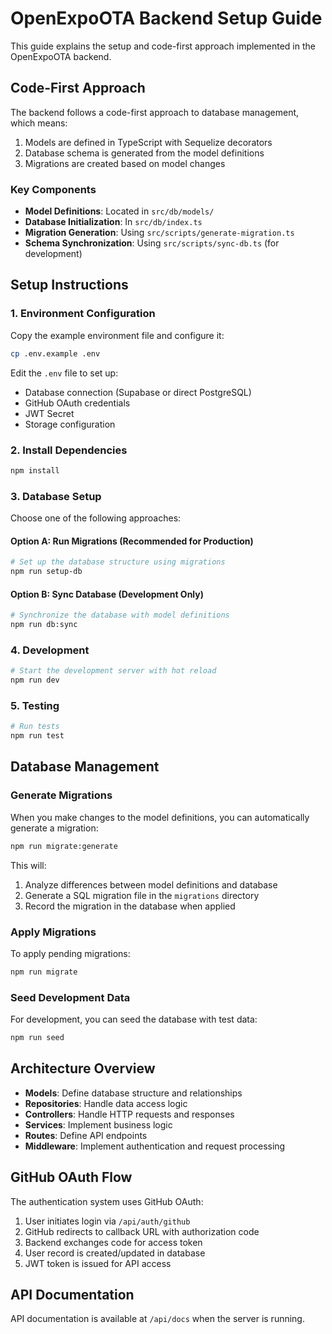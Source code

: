 # OpenExpoOTA Backend Setup Guide

This guide explains the setup and code-first approach implemented in the OpenExpoOTA backend.

## Code-First Approach

The backend follows a code-first approach to database management, which means:

1. Models are defined in TypeScript with Sequelize decorators
2. Database schema is generated from the model definitions
3. Migrations are created based on model changes

### Key Components

- **Model Definitions**: Located in `src/db/models/`
- **Database Initialization**: In `src/db/index.ts`
- **Migration Generation**: Using `src/scripts/generate-migration.ts`
- **Schema Synchronization**: Using `src/scripts/sync-db.ts` (for development)

## Setup Instructions

### 1. Environment Configuration

Copy the example environment file and configure it:

```bash
cp .env.example .env
```

Edit the `.env` file to set up:
- Database connection (Supabase or direct PostgreSQL)
- GitHub OAuth credentials
- JWT Secret
- Storage configuration

### 2. Install Dependencies

```bash
npm install
```

### 3. Database Setup

Choose one of the following approaches:

#### Option A: Run Migrations (Recommended for Production)

```bash
# Set up the database structure using migrations
npm run setup-db
```

#### Option B: Sync Database (Development Only)

```bash
# Synchronize the database with model definitions
npm run db:sync
```

### 4. Development

```bash
# Start the development server with hot reload
npm run dev
```

### 5. Testing

```bash
# Run tests
npm run test
```

## Database Management

### Generate Migrations

When you make changes to the model definitions, you can automatically generate a migration:

```bash
npm run migrate:generate
```

This will:
1. Analyze differences between model definitions and database
2. Generate a SQL migration file in the `migrations` directory
3. Record the migration in the database when applied

### Apply Migrations

To apply pending migrations:

```bash
npm run migrate
```

### Seed Development Data

For development, you can seed the database with test data:

```bash
npm run seed
```

## Architecture Overview

- **Models**: Define database structure and relationships
- **Repositories**: Handle data access logic
- **Controllers**: Handle HTTP requests and responses
- **Services**: Implement business logic
- **Routes**: Define API endpoints
- **Middleware**: Implement authentication and request processing

## GitHub OAuth Flow

The authentication system uses GitHub OAuth:

1. User initiates login via `/api/auth/github`
2. GitHub redirects to callback URL with authorization code
3. Backend exchanges code for access token
4. User record is created/updated in database
5. JWT token is issued for API access

## API Documentation

API documentation is available at `/api/docs` when the server is running.